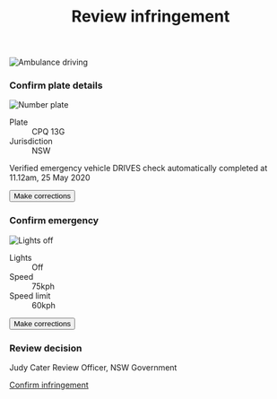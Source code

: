 <div class="case">
  <header>
    <h1>Review infringement</h1>
  </header>

  <div class="nsw-grid">
    <div class="nsw-col--half infringement-image">
      <img src="{{ '/assets/images/Ambulance-nolights-box.png' | url }}" alt="Ambulance driving">
    </div>
    <div class="nsw-col--half">
      <div class="panel">
        <h3><i></i>Confirm plate details</h3>
        <div class="content">
          <div class="image-excerpt">
            <img src="{{ '/assets/images/plates-nolights.png' | url }}" alt="Number plate">
          </div>
          <dl class="details">
            <dt>Plate</dt>
            <dd class="plate">
              <span>CPQ 13G</span>
            </dd>
            <dt>Jurisdiction</dt>
            <dd class="jurisdiction">
              <span>NSW</span>
            </dd>
          </dl>
          <p class="verification-status verified">
            <i></i>
            <span class="status">Verified emergency vehicle</span>
            <span class="lookup-at">DRIVES check automatically completed at 11.12am, 25 May 2020</span>
          </p>
          <p class="actions">
            <button class="nsw-button nsw-button--outline">Make corrections</button>
          </p>
        </div>
      </div>
      <div class="panel">
        <h3><i></i>Confirm emergency</h3>
        <div class="content">
          <div class="image-excerpt">
            <img src="{{ '/assets/images/lightsoff.png' | url }}" alt="Lights off">
          </div>
          <dl class="details">
            <dt>Lights</dt>
            <dd class="lights">
              <span>Off</span>
            </dd>
            <dt>Speed</dt>
            <dd class="speed">
              <span>75kph</span>
            </dd>
            <dt>Speed limit</dt>
            <dd class="speed-limit">
              <span>60kph</span>
            </dd>
          </dl>
          <p class="actions">
            <button class="nsw-button nsw-button--outline">Make corrections</button>
          </p>
        </div>
      </div>
      <div class="panel">
        <h3>Review decision</h3>
        <div class="content">
          <p class="adjudicator">
            <i></i>
            <span class="name">Judy Cater</span>
            <span>Review Officer, NSW Government</span>
          </p>
          <p class="actions">
            <a href="{{ '/fine' | url }}" class="nsw-button nsw-button--primary">Confirm infringement</a>
          </p>
        </div>
      </div>
    </div>
  </div>
</div>

